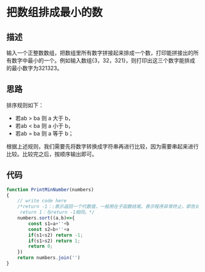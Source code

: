 # 把数组排成最小的数


## 描述
输入一个正整数数组，把数组里所有数字拼接起来排成一个数，打印能拼接出的所有数字中最小的一个。例如输入数组{3，32，321}，则打印出这三个数字能排成的最小数字为321323。

## 思路
排序规则如下：

* 若ab > ba 则 a 大于 b，
* 若ab < ba 则 a 小于 b，
* 若ab = ba 则 a 等于 b；

根据上述规则，我们需要先将数字转换成字符串再进行比较，因为需要串起来进行比较。比较完之后，按顺序输出即可。

## 代码
```javascript
function PrintMinNumber(numbers)
{
    // write code here 
    /*return -1：:表示返回一个代数值，一般用在子函数结尾。表示程序异常终止，即告诉系统程序异常
     return 1：与return -1相同。*/
    numbers.sort((a,b)=>{
        const s1=a+''+b
        const s2=b+''+a
        if(s1<s2) return -1;
        if(s1>s2) return 1;
        return 0;
    })
    return numbers.join('')
}
```